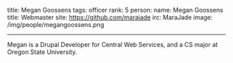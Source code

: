 title: Megan Goossens 
tags: officer
rank: 5
person:
    name: Megan Goossens
    title: Webmaster
    site: https://github.com/marajade
    irc: MaraJade
    image: /img/people/megangoossens.png

---

Megan is a Drupal Developer for Central Web Services, and a CS major at Oregon State University.
